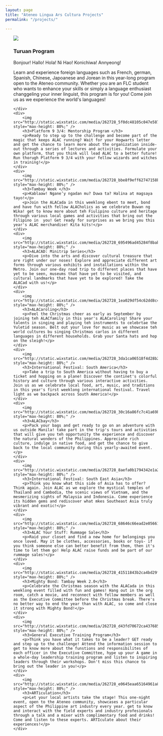```yaml
---
layout: page
title: "Ateneo Lingua Ars Cultura Projects"
permalink: "/projects/"

---
```



<div class="slick-slider-class" data-slick='{
  "infinite": true,
  "speed": 300,
  "slidesToShow": 1,
  "adaptiveHeight": true,
  "autoplaySpeed": 10000,
  "autoplay":true
}' style="margin-left:5%;max-width:90%;">
    <div>
        <img src="http://static.wixstatic.com/media/262728_7d0d0e857906408ab557e0ed1a7b2210.jpg" style="max-height: 80%;" />
        <h3>Turuan Program</h3>
        <p>Bonjour! Hallo! Hola! Ni Hao! Konichiwa! Annyeong!</p>
        <p>Learn and experience foreign languages such as French, german, Spanish, Chinese, Japoanese and Jorean in this year-long program open to the Ateneo community. Whether you are an FLC student who wants to enhance your skills or simply a language enthusiast changgeling your inner linguist, this program is for you! Come join us as we experience the world's languages!</p>
        
    </div>
    <div>
        <img src="http://static.wixstatic.com/media/262728_5f0dc48105c047e58751bc5fd32efcdf.jpg" style="max-height: 80%;" />
        <h3>Platform 9 3/4: Mentorship Program </h3>
        <p>Ready to step up to the challenge and become part of the magic that keeps ALAC running? Wait for your Hogwarts letter and get the chance to learn more about the organization inside-out through a series of lectures and activities. Formulate your own platform, that you think will lead ALAC to a better future! Run thorugh Platform 9 3/4 with your fellow wizards and witches in training!</p>
    </div>
    <div>
        <img src="http://static.wixstatic.com/media/262728_bbe8f9eff62747158bb9e249b36a4c58.jpg" style="max-height: 80%;" />
        <h3>Tambay Week </h3>
        <p>Kablaaw! Ngane’y ngadan mu? Duwa ta? Halina at magsaya tayo!</p>
        <p>Join the ALACada in this weeklong ebent to meet, bond and have fun with fellow ALACholics as we celebrate Buwan ng Wika! get to know more about teh Fiulipino culture and heritage through various local games and activities that bring out the Filipino in  you! Get ready for surprises as we bring you this year's ALAC merchandise! Kita kits!</p>    
    </div>
    <div>
        <img src="http://static.wixstatic.com/media/262728_695496ad45284f8bab4662060c7652f2.jpg" style="max-height: 80%;" />
        <h3>ALACAD: Minitrip Series</h3>
        <p>Dive into the arts and discover cultural treasure that are right under our noses! Explore and appreciate different art forms through various exhibits and installations within the Metro. Join our one-day road trip to different places that have yet to be seen, museums that have yet to be visited, and cultural landmarks that have yet to be explored! Take the ALACad with us!</p>
    </div>
    <div>
        <img src="http://static.wixstatic.com/media/262728_1ea029df54c62dd8c4e0f80eaa123f43.png" style="max-height: 80%;" />
        <h3>ALACaroling</h3>
        <p>Feel the Christmas cheer as early as September by joining teh ALACfamily in this year's ALACaroling! Share your talents in singing and playing teh instruments to celebrtae the Yuletid season. Belt out your love for music as we showcase teh world cultures bu singing Christmas carlos in different languages in different households. Grab your Santa hats and hop on the sleigh!</p>
    </div>
    <div>
        <img src="http://static.wixstatic.com/media/262728_3da1ca06518f4d28b25c7dae21517e5d.jpg" style="max-height: 80%;" />
        <h3>International Festival: South America</h3>
        <p>Take a trip to South America without having to buy a ticket and hopping on a plane! Discover the continet's colorful history and culture through various interactive activities. Join us as we celebrate local food, art, music, and traditions in this year's first weeklong international festival. Travel light as we backpack across South America!</p>
    </div>
    <div>
        <img src="http://static.wixstatic.com/media/262728_30c16a86fc7c41a69b2736e2924c442a.jpg" style="max-height: 80%;" />
        <h3>ALACbay</h3>
        <p>Pack your bags and get ready to go on an adventure with us outside Manila! take part in the trip's tours and activities that will give you teh opportunity the experience and discover the natural wonders of the Philippines. Appreciate rich culture, indulge in native food, and get the chance to give back to the local community during this yearly-awaited event.</p>
    </div>
    <div>
        <img src="http://static.wixstatic.com/media/262728_8aefa0b1794342e1a259bbadf9b1fd64.jpg" style="max-height: 80%;" />
        <h3>International Festival: South East Asia</h3>
        <p>Think you know what this side of Asia has to offer? Think again. Join ALAC as we explore the mystical temples of Thailand and Cambodia, the scenic views of Vietnam, and the mesmerizing sights of Malaysia and Indonesia. Come experience its hidden gems and rediscover what mkes Southeast Asia truly vibrant and exotic!</p>
    </div>
    <div>
        <img src="http://static.wixstatic.com/media/262728_68646c66ead2e056619b87079d91dc52.png" style="max-height: 80%;" />
        <h3>ALAC Your Stuff: Rummage Sale</h3>
        <p>Raid your closet and find a new home for belongings you once loved. May it be clothes, accessories, books or toys- if you think someone else can better benefit from them, then it's time to let them go! Help ALAC raise funds and be part of our rummage sales!</p>
    </div>
    <div>
        <img src="http://static.wixstatic.com/media/262728_41511843b2ca4bd29f46629b90a4892a.jpg" style="max-height: 80%;" />
        <h3>Mighty Bond: Tambay Week 2.0</h3>
        <p>Celebrate the Christmas season with the ALACada in this weeklong event filled with fun and games! Hang out in the org room, catch a movie, and reconnect with fellow members as well as the Executive Committee before the Christmas break. There's no better way to end the year than with ALAC, so come and close it strong with Mighty Bond!</p>
    </div>
    <div>
        <img src="http://static.wixstatic.com/media/262728_d43fd70672ca437685204d631659ba65.jpg" style="max-height: 80%;" />
        <h3>General Executive Training Program</h3>
        <p>Think you have what it takes to be a leader? GET ready and step up to the challenge! Attend the information session to get to know more about the funstions and responsibilites of each officer in the Executive Committee, hype up your A game in a whole-day leadership training program and listen to inspiring leaders through their workshops. Don't miss this chance to bring out the leader in you!</p>
    </div>
    <div>
        <img src="http://static.wixstatic.com/media/262728_e0645eaa65164961a817361f7b425453.jpg" style="max-height: 80%;" />
        <h3>ARTiculation</h3>
        <p>Let your local artists take the stage! This one-night event, open to the Ateneo community, showcases a particular aspect of the Philippine art industry every year. get to know and interact with the field experts and industry profesionals through a talk and a mixer with complimentary food and drinks! Come and listen to these experts. ARTIculate about their experiences!</p>
    </div>
</div>
